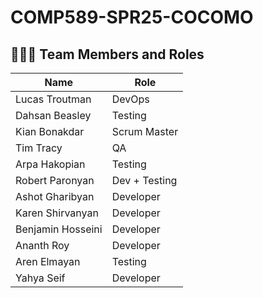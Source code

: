 # COMP589-SPR25-COCOMO

## 🧑‍🤝‍🧑 Team Members and Roles

| Name               | Role          |
|--------------------|---------------|
| Lucas Troutman     | DevOps        |
| Dahsan Beasley     | Testing       |
| Kian Bonakdar      | Scrum Master  |
| Tim Tracy          | QA            |
| Arpa Hakopian      | Testing       |
| Robert Paronyan    | Dev + Testing |
| Ashot Gharibyan    | Developer     |
| Karen Shirvanyan   | Developer     |
| Benjamin Hosseini  | Developer     |
| Ananth Roy         | Developer     |
| Aren Elmayan       | Testing       |
| Yahya Seif         | Developer     |
